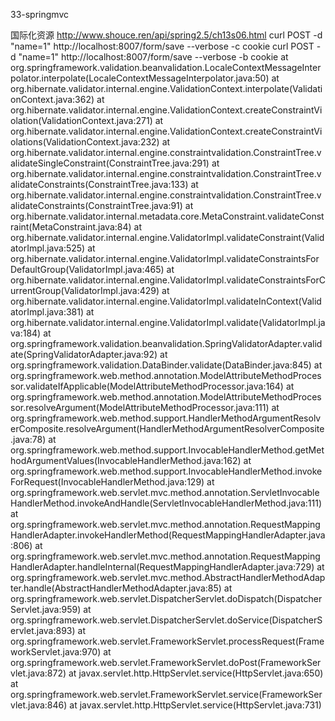 33-springmvc

国际化资源
http://www.shouce.ren/api/spring2.5/ch13s06.html
curl  POST -d "name=1" http://localhost:8007/form/save --verbose -c cookie
curl  POST -d "name=1" http://localhost:8007/form/save --verbose -b cookie
at org.springframework.validation.beanvalidation.LocaleContextMessageInterpolator.interpolate(LocaleContextMessageInterpolator.java:50)
at org.hibernate.validator.internal.engine.ValidationContext.interpolate(ValidationContext.java:362)
at org.hibernate.validator.internal.engine.ValidationContext.createConstraintViolation(ValidationContext.java:271)
at org.hibernate.validator.internal.engine.ValidationContext.createConstraintViolations(ValidationContext.java:232)
at org.hibernate.validator.internal.engine.constraintvalidation.ConstraintTree.validateSingleConstraint(ConstraintTree.java:291)
at org.hibernate.validator.internal.engine.constraintvalidation.ConstraintTree.validateConstraints(ConstraintTree.java:133)
at org.hibernate.validator.internal.engine.constraintvalidation.ConstraintTree.validateConstraints(ConstraintTree.java:91)
at org.hibernate.validator.internal.metadata.core.MetaConstraint.validateConstraint(MetaConstraint.java:84)
at org.hibernate.validator.internal.engine.ValidatorImpl.validateConstraint(ValidatorImpl.java:525)
at org.hibernate.validator.internal.engine.ValidatorImpl.validateConstraintsForDefaultGroup(ValidatorImpl.java:465)
at org.hibernate.validator.internal.engine.ValidatorImpl.validateConstraintsForCurrentGroup(ValidatorImpl.java:429)
at org.hibernate.validator.internal.engine.ValidatorImpl.validateInContext(ValidatorImpl.java:381)
at org.hibernate.validator.internal.engine.ValidatorImpl.validate(ValidatorImpl.java:184)
at org.springframework.validation.beanvalidation.SpringValidatorAdapter.validate(SpringValidatorAdapter.java:92)
at org.springframework.validation.DataBinder.validate(DataBinder.java:845)
at org.springframework.web.method.annotation.ModelAttributeMethodProcessor.validateIfApplicable(ModelAttributeMethodProcessor.java:164)
at org.springframework.web.method.annotation.ModelAttributeMethodProcessor.resolveArgument(ModelAttributeMethodProcessor.java:111)
at org.springframework.web.method.support.HandlerMethodArgumentResolverComposite.resolveArgument(HandlerMethodArgumentResolverComposite.java:78)
at org.springframework.web.method.support.InvocableHandlerMethod.getMethodArgumentValues(InvocableHandlerMethod.java:162)
at org.springframework.web.method.support.InvocableHandlerMethod.invokeForRequest(InvocableHandlerMethod.java:129)
at org.springframework.web.servlet.mvc.method.annotation.ServletInvocableHandlerMethod.invokeAndHandle(ServletInvocableHandlerMethod.java:111)
at org.springframework.web.servlet.mvc.method.annotation.RequestMappingHandlerAdapter.invokeHandlerMethod(RequestMappingHandlerAdapter.java:806)
at org.springframework.web.servlet.mvc.method.annotation.RequestMappingHandlerAdapter.handleInternal(RequestMappingHandlerAdapter.java:729)
at org.springframework.web.servlet.mvc.method.AbstractHandlerMethodAdapter.handle(AbstractHandlerMethodAdapter.java:85)
at org.springframework.web.servlet.DispatcherServlet.doDispatch(DispatcherServlet.java:959)
at org.springframework.web.servlet.DispatcherServlet.doService(DispatcherServlet.java:893)
at org.springframework.web.servlet.FrameworkServlet.processRequest(FrameworkServlet.java:970)
at org.springframework.web.servlet.FrameworkServlet.doPost(FrameworkServlet.java:872)
at javax.servlet.http.HttpServlet.service(HttpServlet.java:650)
at org.springframework.web.servlet.FrameworkServlet.service(FrameworkServlet.java:846)
at javax.servlet.http.HttpServlet.service(HttpServlet.java:731)